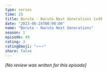 ```yaml
---
type: series
time: 25
title: Boruto - Naruto Next Generations 1x49
date: "2023-08-24T00:00:00"
name: "Boruto - Naruto Next Generations"
season: 1
episode: 49
rating: 3
ratingEmoji: "⭐️⭐️⭐️"
share: false
---
```


_[No review was written for this episode]_